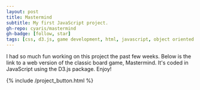 ```yaml
---
layout: post
title: Mastermind
subtitle: My first JavaScript project.
gh-repo: cyaris/mastermind
gh-badge: [follow, star]
tags: [css, d3.js, game development, html, javascript, object oriented programming, web development]
---
```


I had so much fun working on this project the past few weeks. Below is the link to a web version of the classic board game, Mastermind. It's coded in JavaScript using the D3.js package. Enjoy!

<style>

  .btn-group {
    width: 175px;
  }

</style>

{% include /project_button.html %}
